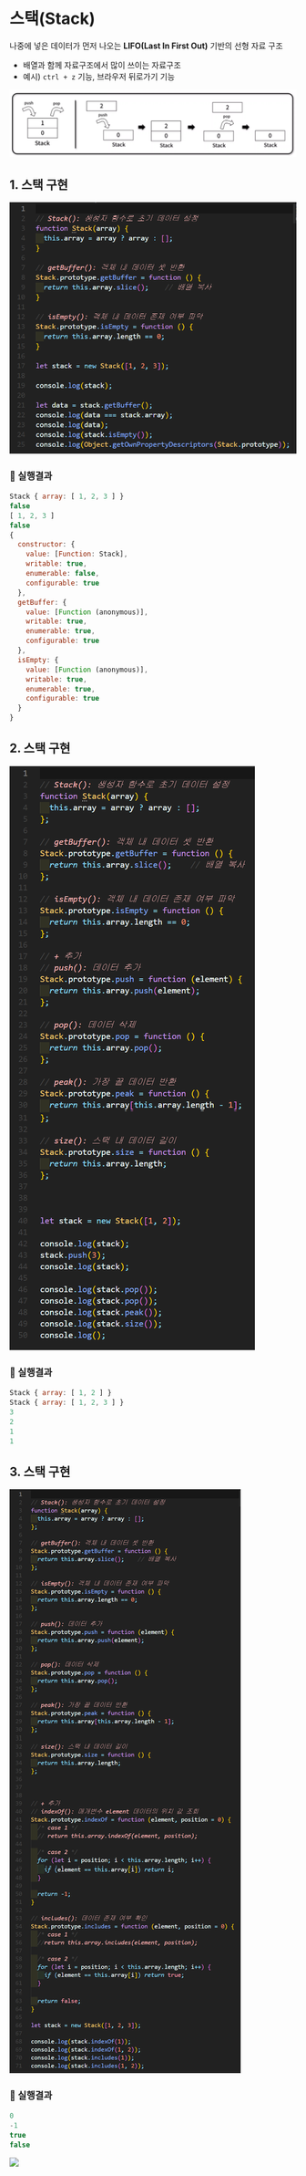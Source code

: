 # 스택(Stack)
나중에 넣은 데이터가 먼저 나오는 **LIFO(Last In First Out)** 기반의 선형 자료 구조

- 배열과 함께 자료구조에서 많이 쓰이는 자료구조
- 예시) `ctrl + z` 기능, 브라우저 뒤로가기 기능

![](./Stack/images/stack.png)


## 1. 스택 구현
![](./Stack/images/1.png)

### 🧪 실행결과


``` javascript
Stack { array: [ 1, 2, 3 ] }
false
[ 1, 2, 3 ]
false
{
  constructor: {
    value: [Function: Stack],
    writable: true,
    enumerable: false,       
    configurable: true       
  },
  getBuffer: {
    value: [Function (anonymous)],
    writable: true,
    enumerable: true,
    configurable: true
  },
  isEmpty: {
    value: [Function (anonymous)],
    writable: true,
    enumerable: true,
    configurable: true
  }
}
```

## 2. 스택 구현
![](./Stack/images/2.png)


### 🧪 실행결과

``` javascript
Stack { array: [ 1, 2 ] }
Stack { array: [ 1, 2, 3 ] }
3
2
1
1
```


## 3. 스택 구현
![](./Stack/images/3.png)

### 🧪 실행결과


``` javascript
0
-1
true
false
```



![](./Stack/images/review3-2.png)

